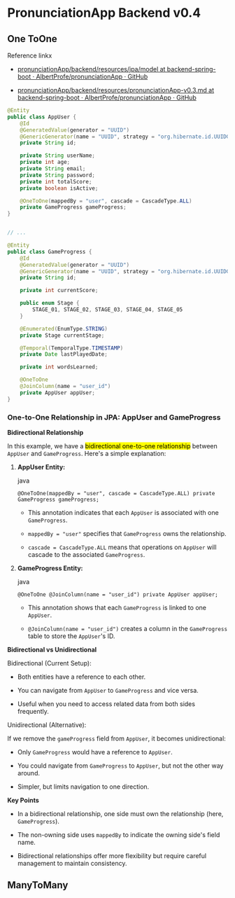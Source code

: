 # PronunciationApp Backend v0.4

## One ToOne

Reference linkx

- [pronunciationApp/backend/resources/jpa/model at backend-spring-boot · AlbertProfe/pronunciationApp · GitHub](https://github.com/AlbertProfe/pronunciationApp/tree/backend-spring-boot/backend/resources/jpa/model)

- [pronunciationApp/backend/resources/pronunciationApp-v0.3.md at backend-spring-boot · AlbertProfe/pronunciationApp · GitHub](https://github.com/AlbertProfe/pronunciationApp/blob/backend-spring-boot/backend/resources/pronunciationApp-v0.3.md)
  
  

```java
@Entity
public class AppUser {
    @Id
    @GeneratedValue(generator = "UUID")
    @GenericGenerator(name = "UUID", strategy = "org.hibernate.id.UUIDGenerator")
    private String id;

    private String userName;
    private int age;
    private String email;
    private String password;
    private int totalScore;
    private boolean isActive;

    @OneToOne(mappedBy = "user", cascade = CascadeType.ALL)
    private GameProgress gameProgress;
}


// ...

@Entity
public class GameProgress {
    @Id
    @GeneratedValue(generator = "UUID")
    @GenericGenerator(name = "UUID", strategy = "org.hibernate.id.UUIDGenerator")
    private String id;

    private int currentScore;

    public enum Stage {
        STAGE_01, STAGE_02, STAGE_03, STAGE_04, STAGE_05
    }

    @Enumerated(EnumType.STRING)
    private Stage currentStage;

    @Temporal(TemporalType.TIMESTAMP)
    private Date lastPlayedDate;

    private int wordsLearned;

    @OneToOne
    @JoinColumn(name = "user_id")
    private AppUser appUser;
}
```

### One-to-One Relationship in JPA: AppUser and GameProgress

**Bidirectional Relationship**

In this example, we have a <mark>bidirectional one-to-one relationship</mark> between `AppUser` and `GameProgress`. Here's a simple explanation:

1. **AppUser Entity:**
   
   java
   
   `@OneToOne(mappedBy = "user", cascade = CascadeType.ALL) private GameProgress gameProgress;`
   
   - This annotation indicates that each `AppUser` is associated with one `GameProgress`.
   
   - `mappedBy = "user"` specifies that `GameProgress` owns the relationship.
   
   - `cascade = CascadeType.ALL` means that operations on `AppUser` will cascade to the associated `GameProgress`.

2. **GameProgress Entity:**
   
   java
   
   `@OneToOne @JoinColumn(name = "user_id") private AppUser appUser;`
   
   - This annotation shows that each `GameProgress` is linked to one `AppUser`.
   
   - `@JoinColumn(name = "user_id")` creates a column in the `GameProgress` table to store the `AppUser`'s ID.

**Bidirectional vs Unidirectional**

Bidirectional (Current Setup):

- Both entities have a reference to each other.

- You can navigate from `AppUser` to `GameProgress` and vice versa.

- Useful when you need to access related data from both sides frequently.

Unidirectional (Alternative):

If we remove the `gameProgress` field from `AppUser`, it becomes unidirectional:

- Only `GameProgress` would have a reference to `AppUser`.

- You could navigate from `GameProgress` to `AppUser`, but not the other way around.

- Simpler, but limits navigation to one direction.

**Key Points**

- In a bidirectional relationship, one side must own the relationship (here, `GameProgress`).

- The non-owning side uses `mappedBy` to indicate the owning side's field name.

- Bidirectional relationships offer more flexibility but require careful management to maintain consistency.

## ManyToMany

